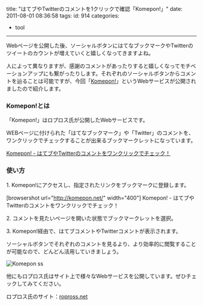 title: "はてブやTwitterのコメントを1クリックで確認「Komepon!」"
date: 2011-08-01 08:36:58
tags:
id: 914
categories:
  - tool
---

Webページを公開した後、ソーシャルボタンにはてなブックマークやTwitterのツイートのカウントが増えていくと嬉しくなってきますよね。

人によって異なりますが、感謝のコメントがあったりすると嬉しくなってモチベーションアップにも繋がったりします。それぞれのソーシャルボタンからコメントを辿ることは可能ですが、今回「[Komepon!](http://komepon.net/)」というWebサービスが公開されましたので紹介します。<!--more-->

### Komepon!とは

「Komepon!」はロプロス氏が公開したWebサービスです。

WEBページに付けられた「はてなブックマーク」や「Twitter」のコメントを、ワンクリックでチェックすることが出来るブックマークレットになっています。

[Komepon! - はてブやTwitterのコメントをワンクリックでチェック！](http://komepon.net/ "Link to Komepon! - はてブやTwitterのコメントをワンクリックでチェック！")

### 使い方

1\. Komepon!にアクセスし、指定されたリンクをブックマークに登録します。

[browsershot url="http://komepon.net/" width="400"] Komepon! - はてブやTwitterのコメントをワンクリックでチェック！

2\. コメントを見たいページを開いた状態でブックマークレットを選択。

3\. Komepon!経由で、はてブコメントやTwitterコメントが表示されます。

ソーシャルボタンでそれぞれのコメントを見るより、より効率的に閲覧することが可能なので、どんどん活用していきましょう。

![Komepon ss](http://creamo.jp/wp/wp-content/uploads/2011/08/Komepon-ss.jpg "Komepon-ss.jpg")

他にもロプロス氏はサイト上で様々なWebサービスを公開しています。ぜひチェックしてみてください。

ロプロス氏のサイト：[ropross.net](http://www.ropross.net/ "Link to ropross.net")